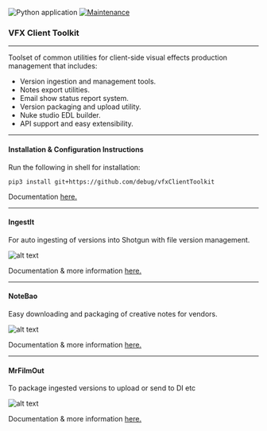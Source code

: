 ![Python application](https://github.com/debug/vfxClientToolkit/workflows/Python%20application/badge.svg)
[![Maintenance](https://img.shields.io/badge/Maintained%3F-yes-green.svg)](https://GitHub.com/Naereen/StrapDown.js/graphs/commit-activity)

### VFX Client Toolkit
___

Toolset of common utilities for client-side visual effects production management that includes:

- Version ingestion and management tools.
- Notes export utilities.
- Email show status report system.
- Version packaging and upload utility.
- Nuke studio EDL builder.
- API support and easy extensibility.

---

#### Installation & Configuration Instructions

Run the following in shell for installation:
```
pip3 install git+https://github.com/debug/vfxClientToolkit
```
Documentation [here.](https://debug.github.io/vfxClientToolkit)

---

#### IngestIt

For auto ingesting of versions into Shotgun with file version management.

![alt text](https://debug.github.io/vfxClientToolkit/docs/images/ingestIt_1.png "Ingest It screenshot")

Documentation & more information [here.](https://debug.github.io/vfxClientToolkit/html/tools/ingestIt.html)

---

#### NoteBao

Easy downloading and packaging of creative notes for vendors.

![alt text](https://debug.github.io/vfxClientToolkit/docs/images/noteBao_1.png "NoteBao screenshot")

Documentation & more information [here.](https://debug.github.io/vfxClientToolkit/html/tools/noteBao.html)

---

#### MrFilmOut

To package ingested versions to upload or send to DI etc

![alt text](https://debug.github.io/vfxClientToolkit/docs/images/mrFilmOut_1.png "MrFilmOut screenshot")


Documentation & more information [here.](https://debug.github.io/vfxClientToolkit/html/tools/mrFilmOut.html)
